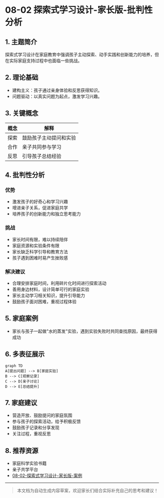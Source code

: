# 08-02 探索式学习设计-家长版-批判性分析

## 1. 主题简介

探索式学习设计在家庭教育中强调孩子主动探索、动手实践和创新能力的培养，但在实际家庭支持过程中也面临一些挑战。

## 2. 理论基础

- 建构主义：孩子通过亲身体验和反思获得知识。
- 问题驱动：以真实问题为起点，激发学习兴趣。

## 3. 关键概念

| 概念 | 解释 |
|------|------|
| 探索 | 鼓励孩子主动提问和实验 |
| 合作 | 亲子共同参与学习 |
| 反思 | 引导孩子总结经验 |

## 4. 批判性分析

### 优势

- 激发孩子的好奇心和学习兴趣
- 增进亲子关系，促进家庭共学
- 培养孩子的创新能力和独立思考能力

### 挑战

- 家长时间有限，难以持续陪伴
- 家庭资源和实验条件有限
- 家长缺乏科学引导和教育方法
- 孩子遇到困难时易产生挫败感

### 解决建议

- 合理安排家庭时间，利用碎片化时间进行探索活动
- 善用身边材料，设计简单可行的家庭实验
- 家长主动学习相关知识，提升引导能力
- 鼓励孩子面对困难，重视过程体验

## 5. 家庭案例

- 家长与孩子一起做"水的蒸发"实验，遇到实验失败时共同查找原因，最终获得成功

## 6. 多表征展示

```mermaid
graph TD
A[提出问题] --> B[家庭实验]
B --> C[观察记录]
C --> D[亲子讨论]
D --> E[总结提升]
```

## 7. 家庭建议

- 营造开放、鼓励提问的家庭氛围
- 参与孩子的探索活动，给予积极反馈
- 鼓励孩子记录和分享发现
- 关注过程，重视反思

## 8. 推荐资源

- 家庭科学实验书籍
- 亲子共学平台
- [08-02-探索式学习设计-家长版-案例](./08-02-探索式学习设计-家长版-案例.md)

---

> 本文档为自动生成内容草案，欢迎家长们结合实际补充自己的思考和建议！
